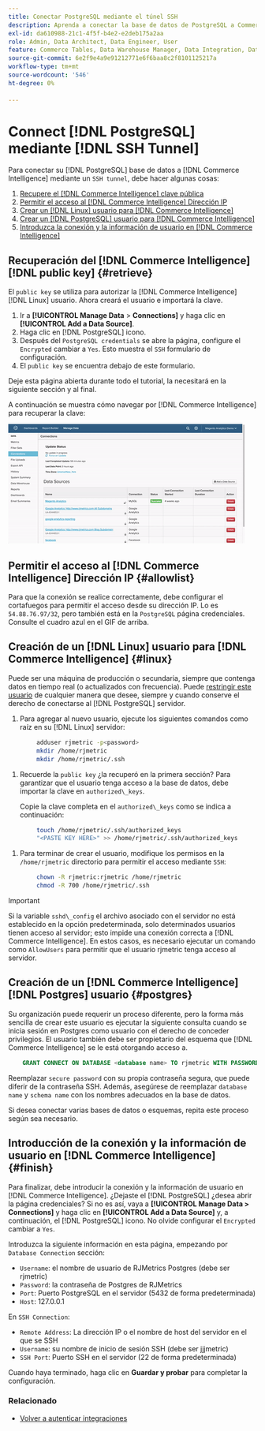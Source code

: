 ```yaml
---
title: Conectar PostgreSQL mediante el túnel SSH
description: Aprenda a conectar la base de datos de PostgreSQL a Commerce Intelligence a través de un túnel SSH.
exl-id: da610988-21c1-4f5f-b4e2-e2deb175a2aa
role: Admin, Data Architect, Data Engineer, User
feature: Commerce Tables, Data Warehouse Manager, Data Integration, Data Import/Export, SQL Report Builder
source-git-commit: 6e2f9e4a9e91212771e6f6baa8c2f8101125217a
workflow-type: tm+mt
source-wordcount: '546'
ht-degree: 0%

---
```


# Connect [!DNL PostgreSQL] mediante [!DNL SSH Tunnel]

Para conectar su [!DNL PostgreSQL] base de datos a [!DNL Commerce Intelligence] mediante un `SSH tunnel`, debe hacer algunas cosas:

1. [Recupere el [!DNL Commerce Intelligence] clave pública](#retrieve)
1. [Permitir el acceso al [!DNL Commerce Intelligence] Dirección IP](#allowlist)
1. [Crear un [!DNL Linux] usuario para [!DNL Commerce Intelligence]](#linux)
1. [Crear un [!DNL PostgreSQL] usuario para [!DNL Commerce Intelligence]](#postgres)
1. [Introduzca la conexión y la información de usuario en [!DNL Commerce Intelligence]](#finish)

## Recuperación del [!DNL Commerce Intelligence] [!DNL public key] {#retrieve}

El `public key` se utiliza para autorizar la [!DNL Commerce Intelligence] [!DNL Linux] usuario. Ahora creará el usuario e importará la clave.

1. Ir a **[!UICONTROL Manage Data** > **Connections]** y haga clic en **[!UICONTROL Add a Data Source]**.
1. Haga clic en [!DNL PostgreSQL] icono.
1. Después del `PostgreSQL credentials` se abre la página, configure el `Encrypted` cambiar a `Yes`. Esto muestra el `SSH` formulario de configuración.
1. El `public key` se encuentra debajo de este formulario.

Deje esta página abierta durante todo el tutorial, la necesitará en la siguiente sección y al final.

A continuación se muestra cómo navegar por [!DNL Commerce Intelligence] para recuperar la clave:

![Recuperación de la clave pública de RJMetrics](../../../assets/get-mbi-public-key.gif)

## Permitir el acceso al [!DNL Commerce Intelligence] Dirección IP {#allowlist}

Para que la conexión se realice correctamente, debe configurar el cortafuegos para permitir el acceso desde su dirección IP. Lo es `54.88.76.97/32`, pero también está en la `PostgreSQL` página credenciales. Consulte el cuadro azul en el GIF de arriba.

## Creación de un [!DNL Linux] usuario para [!DNL Commerce Intelligence] {#linux}

Puede ser una máquina de producción o secundaria, siempre que contenga datos en tiempo real (o actualizados con frecuencia). Puede [restringir este usuario](../../../administrator/account-management/restrict-db-access.md) de cualquier manera que desee, siempre y cuando conserve el derecho de conectarse al [!DNL PostgreSQL] servidor.

1. Para agregar al nuevo usuario, ejecute los siguientes comandos como raíz en su [!DNL Linux] servidor:

```bash
        adduser rjmetric -p<password>
        mkdir /home/rjmetric
        mkdir /home/rjmetric/.ssh
```

1. Recuerde la `public key` ¿la recuperó en la primera sección? Para garantizar que el usuario tenga acceso a la base de datos, debe importar la clave en `authorized\_keys`.

   Copie la clave completa en el `authorized\_keys` como se indica a continuación:

```bash
        touch /home/rjmetric/.ssh/authorized_keys
        "<PASTE KEY HERE>" >> /home/rjmetric/.ssh/authorized_keys
```

1. Para terminar de crear el usuario, modifique los permisos en la `/home/rjmetric` directorio para permitir el acceso mediante `SSH`:

```bash
        chown -R rjmetric:rjmetric /home/rjmetric
        chmod -R 700 /home/rjmetric/.ssh
```

>[!IMPORTANT]
>
>Si la variable `sshd\_config` el archivo asociado con el servidor no está establecido en la opción predeterminada, solo determinados usuarios tienen acceso al servidor; esto impide una conexión correcta a [!DNL Commerce Intelligence]. En estos casos, es necesario ejecutar un comando como `AllowUsers` para permitir que el usuario rjmetric tenga acceso al servidor.

## Creación de un [!DNL Commerce Intelligence] [!DNL Postgres] usuario {#postgres}

Su organización puede requerir un proceso diferente, pero la forma más sencilla de crear este usuario es ejecutar la siguiente consulta cuando se inicia sesión en Postgres como usuario con el derecho de conceder privilegios. El usuario también debe ser propietario del esquema que [!DNL Commerce Intelligence] se le está otorgando acceso a.

```sql
    GRANT CONNECT ON DATABASE <database name> TO rjmetric WITH PASSWORD <secure password>;GRANT USAGE ON SCHEMA <schema name> TO rjmetric;GRANT SELECT ON ALL TABLES IN SCHEMA <schema name> TO rjmetric;ALTER DEFAULT PRIVILEGES IN SCHEMA <schema name> GRANT SELECT ON TABLES TO rjmetric;
```

Reemplazar `secure password` con su propia contraseña segura, que puede diferir de la contraseña SSH. Además, asegúrese de reemplazar `database name` y `schema name` con los nombres adecuados en la base de datos.

Si desea conectar varias bases de datos o esquemas, repita este proceso según sea necesario.

## Introducción de la conexión y la información de usuario en [!DNL Commerce Intelligence] {#finish}

Para finalizar, debe introducir la conexión y la información de usuario en [!DNL Commerce Intelligence]. ¿Dejaste el [!DNL PostgreSQL] ¿desea abrir la página credenciales? Si no es así, vaya a **[!UICONTROL Manage Data > Connections]** y haga clic en **[!UICONTROL Add a Data Source]** y, a continuación, el [!DNL PostgreSQL] icono. No olvide configurar el `Encrypted` cambiar a `Yes`.

Introduzca la siguiente información en esta página, empezando por `Database Connection` sección:

* `Username`: el nombre de usuario de RJMetrics Postgres (debe ser rjmetric)
* `Password`: la contraseña de Postgres de RJMetrics
* `Port`: Puerto PostgreSQL en el servidor (5432 de forma predeterminada)
* `Host`: 127.0.0.1

En `SSH Connection`:

* `Remote Address`: La dirección IP o el nombre de host del servidor en el que se SSH
* `Username`: su nombre de inicio de sesión SSH (debe ser jjjmetric)
* `SSH Port`: Puerto SSH en el servidor (22 de forma predeterminada)

Cuando haya terminado, haga clic en **Guardar y probar** para completar la configuración.

### Relacionado

* [Volver a autenticar integraciones](https://experienceleague.adobe.com/docs/commerce-knowledge-base/kb/how-to/mbi-reauthenticating-integrations.html)
